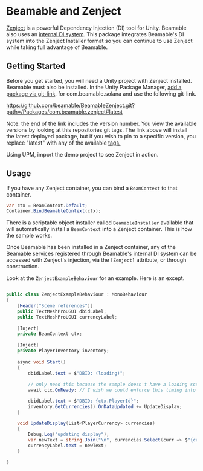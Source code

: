 # Beamable and Zenject

[Zenject](https://github.com/modesttree/Zenject) is a powerful Dependency Injection (DI) tool for Unity. Beamable also uses an [internal DI system](https://docs.beamable.com/docs/player-centric-api-dependency-injection). This package integrates Beamable's DI system into the Zenject Installer format so you can continue to use Zenject while taking full advantage of Beamable.

## Getting Started

Before you get started, you will need a Unity project with Zenject installed. Beamable must also be installed. 
In the Unity Package Manager, [add a package via git-link](https://docs.unity3d.com/Manual/upm-ui-giturl.html). for com.beamable.solana and use the following git-link.

https://github.com/beamable/BeamableZenject.git?path=/Packages/com.beamable.zenject#latest

Note: the end of the link includes the version number. You view the available versions by looking at this repositories git tags.
The link above will install the latest deployed package, but if you wish to pin to a specific version, you replace "latest" with any of the available [tags.](https://github.com/beamable/BeamableZenject/tags)

Using UPM, import the demo project to see Zenject in action.

## Usage

If you have any Zenject container, you can bind a `BeamContext` to that container. 
```csharp
var ctx = BeamContext.Default;
Container.BindBeamableContext(ctx);
```

There is a scriptable object installer called `BeamableInstaller` available that will automatically install a `BeamContext` into a Zenject container. This is how the sample works.

Once Beamable has been installed in a Zenject container, any of the Beamable services registered through Beamable's internal DI system can be accessed with Zenject's injection, via the `[Zenject]` attribute, or through construction. 

Look at the `ZenjectExampleBehaviour` for an example. Here is an except.
```csharp

public class ZenjectExampleBehaviour : MonoBehaviour
{
    [Header("Scene references")]
    public TextMeshProUGUI dbidLabel;
    public TextMeshProUGUI currencyLabel;
    
    [Inject]
    private BeamContext ctx;
    
    [Inject]
    private PlayerInventory inventory;
    
    async void Start()
    {
        dbidLabel.text = $"DBID: (loading)";
        
        // only need this because the sample doesn't have a loading scene.
        await ctx.OnReady; // I wish we could enforce this timing into the Zenject cycle :/ 

        dbidLabel.text = $"DBID: {ctx.PlayerId}";
        inventory.GetCurrencies().OnDataUpdated += UpdateDisplay;
    }

    void UpdateDisplay(List<PlayerCurrency> currencies)
    {
        Debug.Log("updating display");
        var newText = string.Join("\n", currencies.Select(curr => $"{curr.CurrencyId}={curr.Amount}"));
        currencyLabel.text = newText;
    }

}
```
